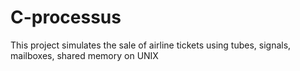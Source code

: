 # C-processus
This project simulates the sale of airline tickets using tubes, signals, mailboxes, shared memory on UNIX
